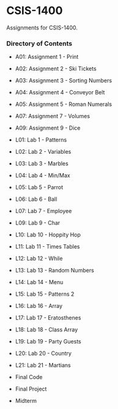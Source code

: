 # CSIS-1400
Assignments for CSIS-1400.

### Directory of Contents

- A01: Assignment 1 - Print
- A02: Assignment 2 - Ski Tickets
- A03: Assignment 3 - Sorting Numbers
- A04: Assignment 4 - Conveyor Belt
- A05: Assignment 5 - Roman Numerals
- A07: Assignment 7 - Volumes
- A09: Assignment 9 - Dice

- L01: Lab 1 - Patterns
- L02: Lab 2 - Variables
- L03: Lab 3 - Marbles
- L04: Lab 4 - Min/Max
- L05: Lab 5 - Parrot
- L06: Lab 6 - Ball
- L07: Lab 7 - Employee
- L09: Lab 9 - Char
- L10: Lab 10 - Hoppity Hop
- L11: Lab 11 - Times Tables
- L12: Lab 12 - While
- L13: Lab 13 - Random Numbers
- L14: Lab 14 - Menu
- L15: Lab 15 - Patterns 2
- L16: Lab 16 - Array
- L17: Lab 17 - Eratosthenes
- L18: Lab 18 - Class Array
- L19: Lab 19 - Party Guests
- L20: Lab 20 - Country
- L21: Lab 21 - Martians

- Final Code
- Final Project
- Midterm
